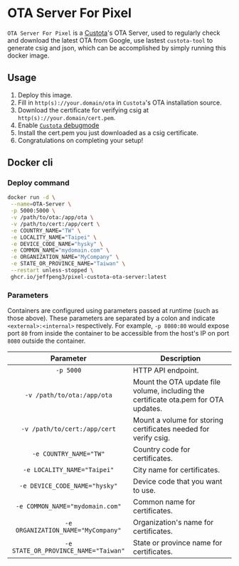 # OTA Server For Pixel

`OTA Server For Pixel` is a [Custota](https://github.com/chenxiaolong/Custota)'s OTA Server, used to regularly check and download the latest OTA from Google, use lastest `custota-tool` to generate csig and json, which can be accomplished by simply running this docker image.

## Usage

1. Deploy this image.
2. Fill in `http(s)://your.domain/ota` in `Custota`'s OTA installation source.
3. Download the certificate for verifying csig at `http(s)://your.domain/cert.pem`.
4. Enable [`Custota` debugmode](https://github.com/chenxiaolong/Custota?tab=readme-ov-file#debug-mode)
5. Install the cert.pem you just downloaded as a csig certificate.
6. Congratulations on completing your setup!

## Docker cli

### Deploy command

```bash
docker run -d \
 --name=OTA-Server \
 -p 5000:5000 \
 -v /path/to/ota:/app/ota \
 -v /path/to/cert:/app/cert \
 -e COUNTRY_NAME="TW" \
 -e LOCALITY_NAME="Taipei" \
 -e DEVICE_CODE_NAME="hysky" \
 -e COMMON_NAME="mydomain.com" \
 -e ORGANIZATION_NAME="MyCompany" \
 -e STATE_OR_PROVINCE_NAME="Taiwan" \
 --restart unless-stopped \
 ghcr.io/jeffpeng3/pixel-custota-ota-server:latest
```

### Parameters

Containers are configured using parameters passed at runtime (such as those above). These parameters are separated by a colon and indicate `<external>:<internal>` respectively. For example, `-p 8080:80` would expose port `80` from inside the container to be accessible from the host's IP on port `8080` outside the container.

|              Parameter               | Description                                                                          |
| :----------------------------------: | ------------------------------------------------------------------------------------ |
|              `-p 5000`               | HTTP API endpoint.                                                                   |
|      `-v /path/to/ota:/app/ota`      | Mount the OTA update file volume, including the certificate ota.pem for OTA updates. |
|     `-v /path/to/cert:/app/cert`     | Mount a volume for storing certificates needed for verify csig.                      |
|        `-e COUNTRY_NAME="TW"`        | Country code for certificates.                                                       |
|     `-e LOCALITY_NAME="Taipei"`      | City name for certificates.                                                          |
|    `-e DEVICE_CODE_NAME="hysky"`     | Device code that you want to use.                                                    |
|   `-e COMMON_NAME="mydomain.com"`    | Common name for certificates.                                                        |
|  `-e ORGANIZATION_NAME="MyCompany"`  | Organization's name for certificates.                                                |
| `-e STATE_OR_PROVINCE_NAME="Taiwan"` | State or province name for certificates.                                             |
